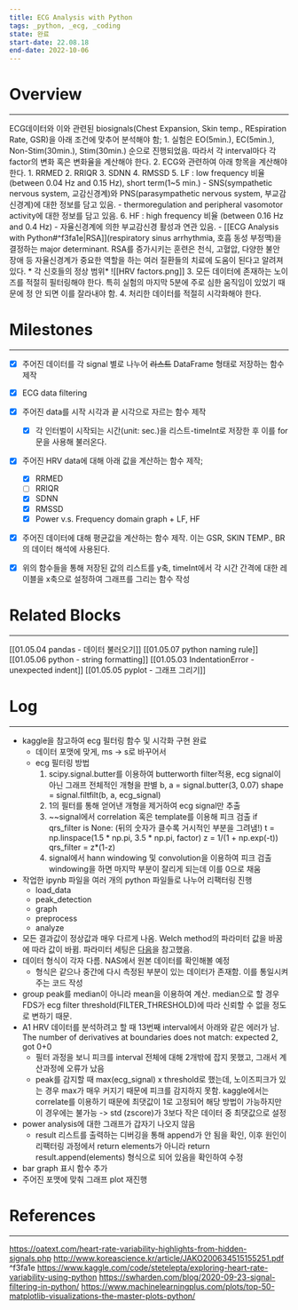 ```yaml
---
title: ECG Analysis with Python
tags: _python, _ecg, _coding
state: 완료
start-date: 22.08.18
end-date: 2022-10-06
---
```

# Overview
---
ECG데이터와 이와 관련된 biosignals(Chest Expansion, Skin temp., REspiration Rate, GSR)을 아래 조건에 맞추어 분석해야 함;
	1. 실험은 EO(5min.), EC(5min.), Non-Stim(30min.), Stim(30min.) 순으로 진행되었음. 따라서 각 interval마다 각 factor의 변화 혹은 변화율을 계산해야 한다.
	2. ECG와 관련하여 아래 항목을 계산해야 한다.
		1. RRMED
		2. RRIQR
		3. SDNN
		4. RMSSD
		5. LF : low frequency 비율 (between 0.04 Hz and 0.15 Hz), short term(1~5 min.)
			- SNS(sympathetic nervous system, 교감신경계)와 PNS(parasympathetic nervous system, 부교감신경계)에 대한 정보를 담고 있음.
			- thermoregulation and peripheral vasomotor activity에 대한 정보를 담고 있음.
		6. HF : high frequency 비율 (between 0.16 Hz and 0.4 Hz)
			- 자율신경계에 의한 부교감신경 활성과 연관 있음.
			- [[ECG Analysis with Python#^f3fa1e|RSA]](respiratory sinus arrhythmia, 호흡 동성 부정맥)을 결정하는 major determinant. RSA를 증가시키는 훈련은 천식, 고혈압, 다양한 불안 장애 등 자율신경계가 중요한 역할을 하는 여러 질환들의 치료에 도움이 된다고 알려져 있다.
		* 각 신호들의 정상 범위*
			![[HRV factors.png]]
	3. 모든 데이터에 존재하는 노이즈를 적절히 필터링해야 한다. 특히 실험의 마지막 5분에 주로 심한 움직임이 있었기 때문에 정 안 되면 이를 잘라내야 함.
	4. 처리한 데이터를 적절히 시각화해야 한다. 

# Milestones
---
- [x] 주어진 데이터를 각 signal 별로 나누어 ~~리스트~~ DataFrame 형태로 저장하는 함수 제작
- [x] ECG data filtering
- [x] 주어진 data를 시작 시각과 끝 시각으로 자르는 함수 제작
	- [x] 각 인터벌이 시작되는 시간(unit: sec.)을 리스트-timeInt로 저장한 후 이를 for문을 사용해 불러온다.
- [x] 주어진 HRV data에 대해 아래 값을 계산하는 함수 제작;
	- [x] RRMED
	- [ ] RRIQR
	- [x] SDNN
	- [x] RMSSD
	- [x] Power v.s. Frequency domain graph + LF, HF
- [x] 주어진 데이터에 대해 평균값을 계산하는 함수 제작. 이는 GSR, SKIN TEMP., BR의 데이터 해석에 사용된다.
- [x] 위의 함수들을 통해 저장된 값의 리스트를 y축, timeInt에서 각 시간 간격에 대한 레이블을 x축으로 설정하여 그래프를 그리는 함수 작성


# Related Blocks
---
[[01.05.04 pandas - 데이터 불러오기]]
[[01.05.07 python naming rule]]
[[01.05.06 python - string formatting]]
[[01.05.03 IndentationError - unexpected indent]]
[[01.05.05 pyplot - 그래프 그리기]]

# Log
---
- kaggle을 참고하여 ecg 필터링 함수 및 시각화 구현 완료
	- 데이터 포맷에 맞게, ms -> s로 바꾸어서
	- ecg 필터링 방법
		1. scipy.signal.butter를 이용하여 butterworth filter적용, ecg signal이 아닌 그래프 전체적인 개형을 판별
			b, a = signal.butter(3, 0.07)
			shape = signal.filtfilt(b, a, ecg_signal)
		2. 1의 필터를 통해 얻어낸 개형을 제거하여 ecg signal만 추출
		3. ~~signal에서 correlation 혹은 template를 이용해 피크 검출
			if qrs_filter is None:
			(뒤의 숫자가 클수록 거시적인 부분을 그려냄!)
			t = np.linspace(1.5 * np.pi, 3.5 * np.pi, factor)
			z = 1/(1 + np.exp(-t))
			qrs_filter = z*(1-z)
		4. signal에서 hann windowing 및 convolution을 이용하여 피크 검출
			windowing을 하면 마지막 부분이 잘리게 되는데 이를 0으로 채움
- 작업한 ipynb 파일을 여러 개의 python 파일들로 나누어 리팩터링 진행
	- load_data
	- peak_detection
	- graph
	- preprocess
	- analyze
- 모든 결과값이 정상값과 매우 다르게 나옴. Welch method의 파라미터 값을 바꿈에 따라 값이 바뀜. 파라미터 세팅은 [다음](https://www.biopac.com/wp-content/uploads/app246.pdf)을 참고했음.
- 데이터 형식이 각자 다름. NAS에서 원본 데이터를 확인해볼 예정
	- 형식은 같으나 중간에 다시 측정된 부분이 있는 데이터가 존재함. 이를 통일시켜주는 코드 작성
- group peak를 median이 아니라 mean을 이용하여 계산. median으로 할 경우 FDS가 ecg filter threshold(FILTER_THRESHOLD)에 따라 신뢰할 수 없을 정도로 변하기 때문.
- A1 HRV 데이터를 분석하려고 할 때 13번째 interval에서 아래와 같은 에러가 남.
	The number of derivatives at boundaries does not match: expected 2, got 0+0
	- 필터 과정을 보니 피크를 interval 전체에 대해 2개밖에 잡지 못했고, 그래서 계산과정에 오류가 났음
	- peak를 감지할 때 max(ecg_signal) x threshold로 했는데, 노이즈피크가 있는 경우 max가 매우 커지기 때문에 피크를 감지하지 못함. kaggle에서는 correlate를 이용하기 때문에 최댓값이 1로 고정되어 해당 방법이 가능하지만 이 경우에는 불가능 -> std (zscore)가 3보다 작은 데이터 중 최댓값으로 설정
- power analysis에 대한 그래프가 갑자기 나오지 않음
	- result 리스트를 출력하는 디버깅을 통해 append가 안 됨을 확인, 이후 원인이 리팩터링 과정에서 return elements가 아니라 return result.append(elements) 형식으로 되어 있음을 확인하여 수정
- bar graph 표시 함수 추가
- 주어진 포맷에 맞춰 그래프 plot 재진행
# References
---
https://oatext.com/heart-rate-variability-highlights-from-hidden-signals.php
http://www.koreascience.kr/article/JAKO200634515155251.pdf ^f3fa1e
https://www.kaggle.com/code/stetelepta/exploring-heart-rate-variability-using-python
https://swharden.com/blog/2020-09-23-signal-filtering-in-python/
https://www.machinelearningplus.com/plots/top-50-matplotlib-visualizations-the-master-plots-python/